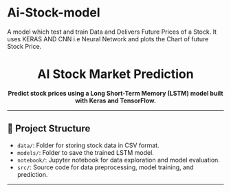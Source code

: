 # Ai-Stock-model
A model which test and train Data and Delivers Future Prices of a Stock.
It uses KERAS AND CNN i.e Neural Network and plots the Chart of future Stock Price.
<h1 align="center">AI Stock Market Prediction</h1>

<p align="center">
  <strong>Predict stock prices using a Long Short-Term Memory (LSTM) model built with Keras and TensorFlow.</strong>
</p>

<hr>

<h2>📁 Project Structure</h2>
<ul>
  <li><code>data/</code>: Folder for storing stock data in CSV format.</li>
  <li><code>models/</code>: Folder to save the trained LSTM model.</li>
  <li><code>notebook/</code>: Jupyter notebook for data exploration and model evaluation.</li>
  <li><code>src/</code>: Source code for data preprocessing, model training, and prediction.</li>
</ul>

<hr>





